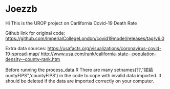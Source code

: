 # Joezzb
Hi
This is the UROP project on Carlifornia Covid-19 Death Rate

Github link for original code:
https://github.com/ImperialCollegeLondon/covid19model/releases/tag/v6.0 

Extra data sources:
https://usafacts.org/visualizations/coronavirus-covid-19-spread-map/
http://www.usa.com/rank/california-state--population-density--county-rank.htm

Before running the process_data.R
There are many setnames(??,"锘縞ountyFIPS",'countyFIPS') in the code to cope with invalid data imported.
It should be deleted if the data are imported correctly on your computer.
